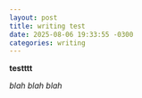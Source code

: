 ```yaml
---
layout: post
title: writing test
date: 2025-08-06 19:33:55 -0300
categories: writing
---
```


**testttt**

*blah blah blah*